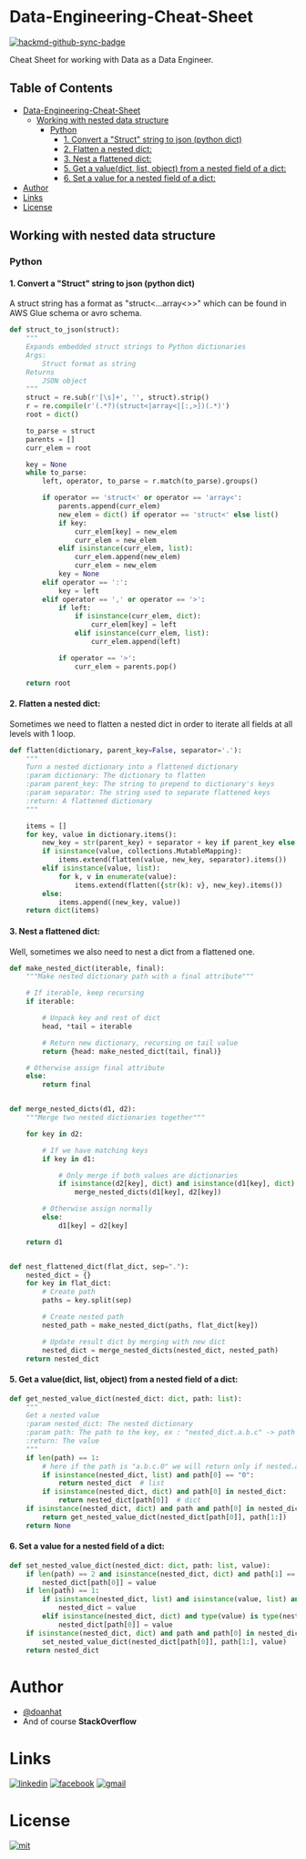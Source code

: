 # Data-Engineering-Cheat-Sheet

[![hackmd-github-sync-badge](https://hackmd.io/xQc-EfsyQkyd5Lt1LDxkFw/badge)](https://hackmd.io/xQc-EfsyQkyd5Lt1LDxkFw)

Cheat Sheet for working with Data as a Data Engineer.

## Table of Contents

- [Data-Engineering-Cheat-Sheet](#data-engineering-cheat-sheet)
  * [Working with nested data structure](#working-with-nested-data-structure)
    + [Python](#python)
      - [1. Convert a "Struct" string to json (python dict)](#1-convert-a--struct--string-to-json--python-dict-)
      - [2. Flatten a nested dict:](#2-flatten-a-nested-dict-)
      - [3. Nest a flattened dict:](#3-nest-a-flattened-dict-)
      - [5. Get a value(dict, list, object) from a nested field of a dict:](#5-get-a-value-dict--list--object--from-a-nested-field-of-a-dict-)
      - [6. Set a value for a nested field of a dict:](#6-set-a-value-for-a-nested-field-of-a-dict-)
- [Author](#author)
- [Links](#links)
- [License](#license)

## Working with nested data structure

### Python

#### 1. Convert a "Struct" string to json (python dict)

A struct string has a format as "struct<...array<>>" which can be found in AWS Glue schema or avro schema. 

```python
def struct_to_json(struct):
    """
    Expands embedded struct strings to Python dictionaries
    Args:
        Struct format as string
    Returns
        JSON object
    """
    struct = re.sub(r'[\s]+', '', struct).strip()
    r = re.compile(r'(.*?)(struct<|array<|[:,>])(.*)')
    root = dict()

    to_parse = struct
    parents = []
    curr_elem = root

    key = None
    while to_parse:
        left, operator, to_parse = r.match(to_parse).groups()

        if operator == 'struct<' or operator == 'array<':
            parents.append(curr_elem)
            new_elem = dict() if operator == 'struct<' else list()
            if key:
                curr_elem[key] = new_elem
                curr_elem = new_elem
            elif isinstance(curr_elem, list):
                curr_elem.append(new_elem)
                curr_elem = new_elem
            key = None
        elif operator == ':':
            key = left
        elif operator == ',' or operator == '>':
            if left:
                if isinstance(curr_elem, dict):
                    curr_elem[key] = left
                elif isinstance(curr_elem, list):
                    curr_elem.append(left)

            if operator == '>':
                curr_elem = parents.pop()

    return root
```
#### 2. Flatten a nested dict:
Sometimes we need to flatten a nested dict in order to iterate all fields at all levels with 1 loop.

```python
def flatten(dictionary, parent_key=False, separator='.'):
    """
    Turn a nested dictionary into a flattened dictionary
    :param dictionary: The dictionary to flatten
    :param parent_key: The string to prepend to dictionary's keys
    :param separator: The string used to separate flattened keys
    :return: A flattened dictionary
    """

    items = []
    for key, value in dictionary.items():
        new_key = str(parent_key) + separator + key if parent_key else key
        if isinstance(value, collections.MutableMapping):
            items.extend(flatten(value, new_key, separator).items())
        elif isinstance(value, list):
            for k, v in enumerate(value):
                items.extend(flatten({str(k): v}, new_key).items())
        else:
            items.append((new_key, value))
    return dict(items)
```
#### 3. Nest a flattened dict:
Well, sometimes we also need to nest a dict from a flattened one.

```python
def make_nested_dict(iterable, final):
    """Make nested dictionary path with a final attribute"""

    # If iterable, keep recursing
    if iterable:

        # Unpack key and rest of dict
        head, *tail = iterable

        # Return new dictionary, recursing on tail value
        return {head: make_nested_dict(tail, final)}

    # Otherwise assign final attribute
    else:
        return final


def merge_nested_dicts(d1, d2):
    """Merge two nested dictionaries together"""

    for key in d2:

        # If we have matching keys
        if key in d1:

            # Only merge if both values are dictionaries
            if isinstance(d2[key], dict) and isinstance(d1[key], dict):
                merge_nested_dicts(d1[key], d2[key])

        # Otherwise assign normally
        else:
            d1[key] = d2[key]

    return d1


def nest_flattened_dict(flat_dict, sep="."):
    nested_dict = {}
    for key in flat_dict:
        # Create path
        paths = key.split(sep)

        # Create nested path
        nested_path = make_nested_dict(paths, flat_dict[key])

        # Update result dict by merging with new dict
        nested_dict = merge_nested_dicts(nested_dict, nested_path)
    return nested_dict
```
#### 5. Get a value(dict, list, object) from a nested field of a dict:
```python
def get_nested_value_dict(nested_dict: dict, path: list):
    """
    Get a nested value
    :param nested_dict: The nested dictionary
    :param path: The path to the key, ex : "nested_dict.a.b.c" -> path = ["a","b","c"]
    :return: The value 
    """
    if len(path) == 1:
        # here if the path is "a.b.c.0" we will return only if nested.a.b.c is a list
        if isinstance(nested_dict, list) and path[0] == "0":
            return nested_dict  # list
        if isinstance(nested_dict, dict) and path[0] in nested_dict:
            return nested_dict[path[0]]  # dict
    if isinstance(nested_dict, dict) and path and path[0] in nested_dict:
        return get_nested_value_dict(nested_dict[path[0]], path[1:])
    return None
```
#### 6. Set a value for a nested field of a dict:
```python
def set_nested_value_dict(nested_dict: dict, path: list, value):
    if len(path) == 2 and isinstance(nested_dict, dict) and path[1] == "0" and isinstance(value, list):
        nested_dict[path[0]] = value
    if len(path) == 1:
        if isinstance(nested_dict, list) and isinstance(value, list) and path[0] == "0":
            nested_dict = value
        elif isinstance(nested_dict, dict) and type(value) is type(nested_dict[path[0]]):
            nested_dict[path[0]] = value
    if isinstance(nested_dict, dict) and path and path[0] in nested_dict:
        set_nested_value_dict(nested_dict[path[0]], path[1:], value)
    return nested_dict
```
# Author

- [@doanhat](https://github.com/doanhat)
- And of course **StackOverflow**

# Links

[![linkedin](https://img.shields.io/badge/linkedin-0A66C2?style=for-the-badge&logo=linkedin&logoColor=white)](https://www.linkedin.com/in/minhdoan272/)
[![facebook](https://img.shields.io/badge/Facebook-1877F2?style=for-the-badge&logo=facebook&logoColor=white)](https://www.facebook.com/dnminhhhhh/)
[![gmail](https://img.shields.io/badge/Gmail-D14836?style=for-the-badge&logo=gmail&logoColor=white)](nhatminhdoan2702@gmail.com)

# License

[![mit](https://img.shields.io/badge/License-MIT-blue.svg)](https://choosealicense.com/licenses/mit/)
